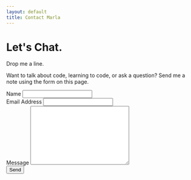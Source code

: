 ```yaml
---
layout: default
title: Contact Marla
---
```


<div id="contact">
  <h1 class="pageTitle">Let's Chat.</h1>
  <div class="contactContent">
    <p class="intro">Drop me a line.</p>
    <p>Want to talk about code, learning to code, or ask a question? Send me a note using the form on this page.</p>
  </div>
  <form action="http://formspree.io/marlabrizel@gmail.com">
    <label for="name">Name</label>
    <input type="text" id="name" name="name" class="full-width"><br>
    <label for="email">Email Address</label>
    <input type="email" id="email" name="_replyto" class="full-width"><br>
    <label for="message">Message</label>
    <textarea name="message" id="message" cols="30" rows="10" class="full-width"></textarea><br>
    <input type="submit" value="Send" class="button">
  </form>
</div>
